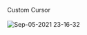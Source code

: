 Custom Cursor
<br>
<br>
![Sep-05-2021 23-16-32](https://user-images.githubusercontent.com/74365275/134116302-d30dc076-acc0-425d-aec1-5450cdaab032.gif)

